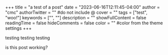+++
title = "a test of a post"
date = "2023-06-16T12:11:45-04:00"
author = "cmc"
authorTwitter = "" #do not include @
cover = ""
tags = ["test", "woo!"]
keywords = ["", ""]
description = ""
showFullContent = false
readingTime = false
hideComments = false
color = "" #color from the theme settings
+++

testing testing testing

is this post working?